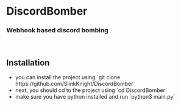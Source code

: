 # DiscordBomber
<h3>Webhook based discord bombing</h3><br>

<h2>Installation</h2>

<ul>
  <li> you can install the project using `git clone https://github.com/SlinkKnight/DiscordBomber`
  <li> next, you should cd to the project using `cd DiscordBomber`
  <li> make sure you have python installed and run `python3 main.py`
